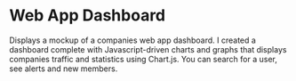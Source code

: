 # Web App Dashboard
Displays a mockup of a companies web app dashboard. I created a dashboard complete with Javascript-driven charts and graphs that displays companies traffic and statistics using Chart.js. You can search for a user, see alerts and new members.
